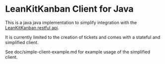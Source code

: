 LeanKitKanban Client for Java
=============================

This is a java java implementation to simplify integration with the
[LeanKitKanban restful
api](http://support.leankitkanban.com/forums/20153741-api).

It is currently limited to the creation of tickets and comes with a stateful
and simplified client.

See doc/simple-client-example.md for example usage of the simplified client.
